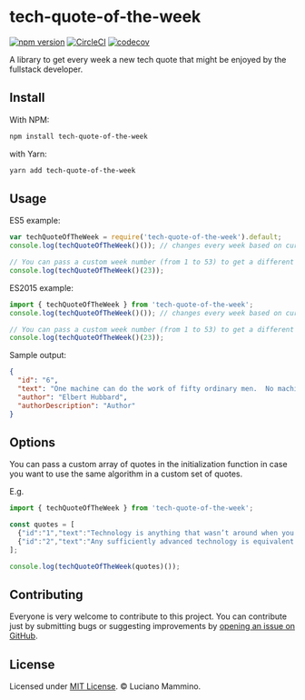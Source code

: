 # tech-quote-of-the-week

[![npm version](https://badge.fury.io/js/tech-quote-of-the-week.svg)](http://badge.fury.io/js/tech-quote-of-the-week) [![CircleCI](https://circleci.com/gh/FullStackBulletin/tech-quote-of-the-week.svg?style=shield)](https://circleci.com/gh/FullStackBulletin/tech-quote-of-the-week) [![codecov](https://codecov.io/gh/FullStackBulletin/tech-quote-of-the-week/branch/master/graph/badge.svg)](https://codecov.io/gh/FullStackBulletin/tech-quote-of-the-week)


A library to get every week a new tech quote that might be enjoyed by the fullstack developer.


## Install

With NPM:

```bash
npm install tech-quote-of-the-week
```

with Yarn:

```bash
yarn add tech-quote-of-the-week
```


## Usage

ES5 example:

```javascript
var techQuoteOfTheWeek = require('tech-quote-of-the-week').default;
console.log(techQuoteOfTheWeek()()); // changes every week based on current time

// You can pass a custom week number (from 1 to 53) to get a different quote
console.log(techQuoteOfTheWeek()(23));
```

ES2015 example:

```javascript
import { techQuoteOfTheWeek } from 'tech-quote-of-the-week';
console.log(techQuoteOfTheWeek()()); // changes every week based on current time

// You can pass a custom week number (from 1 to 53) to get a different quote
console.log(techQuoteOfTheWeek()(23));
```

Sample output:

```json
{
  "id": "6",
  "text": "One machine can do the work of fifty ordinary men.  No machine can do the work of one extraordinary man",
  "author": "Elbert Hubbard",
  "authorDescription": "Author"
}
```


## Options

You can pass a custom array of quotes in the initialization function
in case you want to use the same algorithm in a custom set of quotes.

E.g.

```javascript
import { techQuoteOfTheWeek } from 'tech-quote-of-the-week';

const quotes = [
  {"id":"1","text":"Technology is anything that wasn’t around when you were born","author":"Alan Kay","authorDescription":"Computer Scientist"},
  {"id":"2","text":"Any sufficiently advanced technology is equivalent to magic","author":"Arthur C. Clarke","authorDescription":"Author"}
];

console.log(techQuoteOfTheWeek(quotes)());
```


## Contributing

Everyone is very welcome to contribute to this project.
You can contribute just by submitting bugs or suggesting improvements by
[opening an issue on GitHub](https://github.com/FullStackBulletin/tech-quote-of-the-week/issues).


## License

Licensed under [MIT License](LICENSE). © Luciano Mammino.
